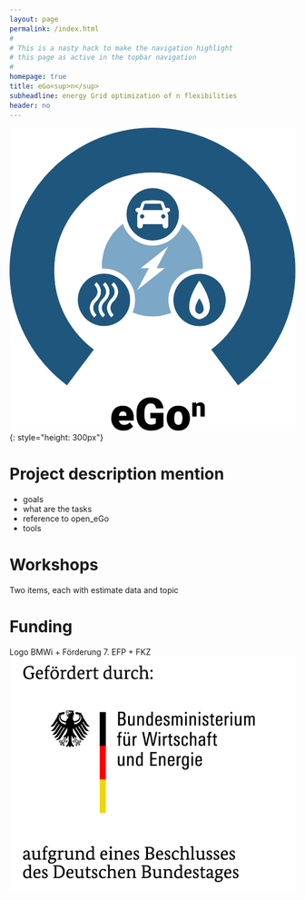 ```yaml
---
layout: page
permalink: /index.html
#
# This is a nasty hack to make the navigation highlight
# this page as active in the topbar navigation
#
homepage: true
title: eGo<sup>n</sup>
subheadline: energy Grid optimization of n flexibilities
header: no
---
```


![](assets/img/eGon_logo_noborder_transbg.svg){: style="height: 300px"}

# Project description mention

* goals
* what are the tasks
* reference to open_eGo
* tools

# Workshops

Two items, each with estimate data and topic

# Funding

Logo BMWi + Förderung 7. EFP + FKZ
![](images/BMWI.jpg)